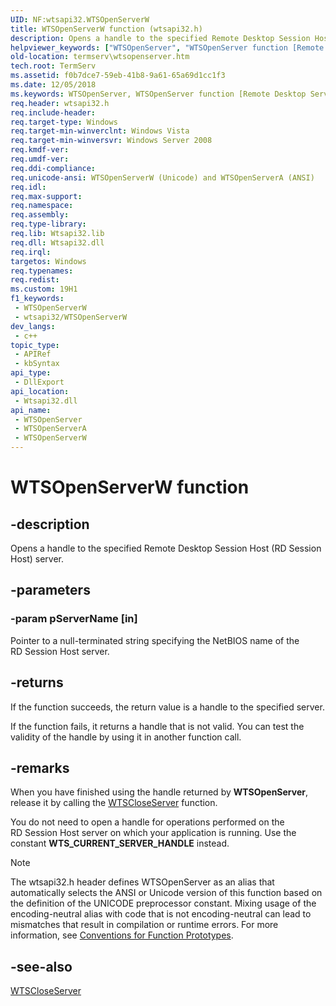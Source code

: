 ```yaml
---
UID: NF:wtsapi32.WTSOpenServerW
title: WTSOpenServerW function (wtsapi32.h)
description: Opens a handle to the specified Remote Desktop Session Host (RD Session Host) server. (Unicode)
helpviewer_keywords: ["WTSOpenServer", "WTSOpenServer function [Remote Desktop Services]", "WTSOpenServerW", "_win32_wtsopenserver", "termserv.wtsopenserver", "wtsapi32/WTSOpenServer", "wtsapi32/WTSOpenServerW"]
old-location: termserv\wtsopenserver.htm
tech.root: TermServ
ms.assetid: f0b7dce7-59eb-41b8-9a61-65a69d1cc1f3
ms.date: 12/05/2018
ms.keywords: WTSOpenServer, WTSOpenServer function [Remote Desktop Services], WTSOpenServerA, WTSOpenServerW, _win32_wtsopenserver, termserv.wtsopenserver, wtsapi32/WTSOpenServer, wtsapi32/WTSOpenServerA, wtsapi32/WTSOpenServerW
req.header: wtsapi32.h
req.include-header: 
req.target-type: Windows
req.target-min-winverclnt: Windows Vista
req.target-min-winversvr: Windows Server 2008
req.kmdf-ver: 
req.umdf-ver: 
req.ddi-compliance: 
req.unicode-ansi: WTSOpenServerW (Unicode) and WTSOpenServerA (ANSI)
req.idl: 
req.max-support: 
req.namespace: 
req.assembly: 
req.type-library: 
req.lib: Wtsapi32.lib
req.dll: Wtsapi32.dll
req.irql: 
targetos: Windows
req.typenames: 
req.redist: 
ms.custom: 19H1
f1_keywords:
 - WTSOpenServerW
 - wtsapi32/WTSOpenServerW
dev_langs:
 - c++
topic_type:
 - APIRef
 - kbSyntax
api_type:
 - DllExport
api_location:
 - Wtsapi32.dll
api_name:
 - WTSOpenServer
 - WTSOpenServerA
 - WTSOpenServerW
---
```


# WTSOpenServerW function


## -description

Opens a handle to the specified Remote Desktop Session Host (RD Session Host) server.

## -parameters

### -param pServerName [in]

Pointer to a null-terminated string specifying the NetBIOS name of the RD Session Host server.

## -returns

If the function succeeds, the return value is a handle to the specified server.

If the function fails, it returns a handle that is not valid. You can test the validity of the handle by using it in another function call.

## -remarks

When you have finished using the handle returned by 
<b>WTSOpenServer</b>, release it by calling the <a href="/windows/desktop/api/wtsapi32/nf-wtsapi32-wtscloseserver">WTSCloseServer</a> function.

You do not need to open a handle for operations performed on the RD Session Host server on which your application is running. Use the constant <b>WTS_CURRENT_SERVER_HANDLE</b> instead.





> [!NOTE]
> The wtsapi32.h header defines WTSOpenServer as an alias that automatically selects the ANSI or Unicode version of this function based on the definition of the UNICODE preprocessor constant. Mixing usage of the encoding-neutral alias with code that is not encoding-neutral can lead to mismatches that result in compilation or runtime errors. For more information, see [Conventions for Function Prototypes](/windows/win32/intl/conventions-for-function-prototypes).

## -see-also

<a href="/windows/desktop/api/wtsapi32/nf-wtsapi32-wtscloseserver">WTSCloseServer</a>

